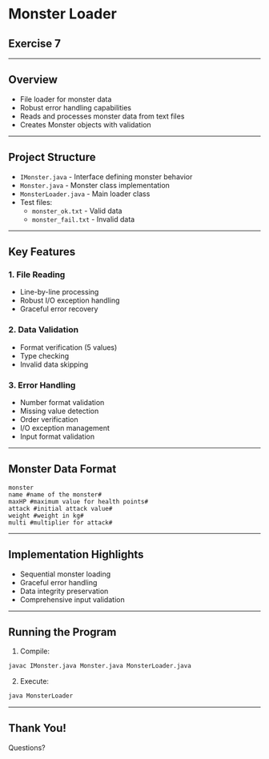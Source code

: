 # Monster Loader
## Exercise 7

---

## Overview
- File loader for monster data
- Robust error handling capabilities
- Reads and processes monster data from text files
- Creates Monster objects with validation

---

## Project Structure
- `IMonster.java` - Interface defining monster behavior
- `Monster.java` - Monster class implementation
- `MonsterLoader.java` - Main loader class
- Test files:
  - `monster_ok.txt` - Valid data
  - `monster_fail.txt` - Invalid data

---

## Key Features

### 1. File Reading
- Line-by-line processing
- Robust I/O exception handling
- Graceful error recovery

### 2. Data Validation
- Format verification (5 values)
- Type checking
- Invalid data skipping

### 3. Error Handling
- Number format validation
- Missing value detection
- Order verification
- I/O exception management
- Input format validation

---

## Monster Data Format
```
monster
name #name of the monster#
maxHP #maximum value for health points#
attack #initial attack value#
weight #weight in kg#
multi #multiplier for attack#
```

---

## Implementation Highlights
- Sequential monster loading
- Graceful error handling
- Data integrity preservation
- Comprehensive input validation

---

## Running the Program
1. Compile:
```bash
javac IMonster.java Monster.java MonsterLoader.java
```

2. Execute:
```bash
java MonsterLoader
```

---

## Thank You!
Questions? 